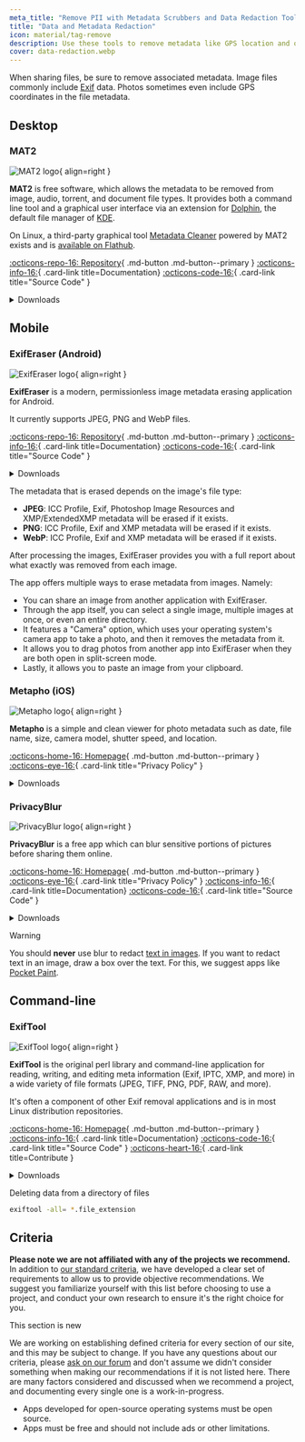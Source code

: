 ```yaml
---
meta_title: "Remove PII with Metadata Scrubbers and Data Redaction Tools - Privacy Guides"
title: "Data and Metadata Redaction"
icon: material/tag-remove
description: Use these tools to remove metadata like GPS location and other identifying information from photos and files you share.
cover: data-redaction.webp
---
```


When sharing files, be sure to remove associated metadata. Image files commonly include [Exif](https://en.wikipedia.org/wiki/Exif) data. Photos sometimes even include GPS coordinates in the file metadata.

## Desktop

### MAT2

<div class="admonition recommendation" markdown>

![MAT2 logo](assets/img/data-redaction/mat2.svg){ align=right }

**MAT2** is free software, which allows the metadata to be removed from image, audio, torrent, and document file types. It provides both a command line tool and a graphical user interface via an extension for [Dolphin](https://0xacab.org/jvoisin/mat2/-/tree/master/dolphin), the default file manager of [KDE](https://kde.org).

On Linux, a third-party graphical tool [Metadata Cleaner](https://gitlab.com/rmnvgr/metadata-cleaner) powered by MAT2 exists and is [available on Flathub](https://flathub.org/apps/details/fr.romainvigier.MetadataCleaner).

[:octicons-repo-16: Repository](https://0xacab.org/jvoisin/mat2){ .md-button .md-button--primary }
[:octicons-info-16:](https://0xacab.org/jvoisin/mat2/-/blob/master/README.md){ .card-link title=Documentation}
[:octicons-code-16:](https://0xacab.org/jvoisin/mat2){ .card-link title="Source Code" }

<details class="downloads" markdown>
<summary>Downloads</summary>

- [:simple-windows11: Windows](https://pypi.org/project/mat2)
- [:simple-apple: macOS](https://0xacab.org/jvoisin/mat2#requirements-setup-on-macos-os-x-using-homebrew)
- [:simple-linux: Linux](https://pypi.org/project/mat2)
- [:octicons-globe-16: Web](https://0xacab.org/jvoisin/mat2#web-interface)

</details>

</div>

## Mobile

### ExifEraser (Android)

<div class="admonition recommendation" markdown>

![ExifEraser logo](assets/img/data-redaction/exiferaser.svg){ align=right }

**ExifEraser** is a modern, permissionless image metadata erasing application for Android.

It currently supports JPEG, PNG and WebP files.

[:octicons-repo-16: Repository](https://github.com/Tommy-Geenexus/exif-eraser){ .md-button .md-button--primary }
[:octicons-info-16:](https://github.com/Tommy-Geenexus/exif-eraser#readme){ .card-link title=Documentation}
[:octicons-code-16:](https://github.com/Tommy-Geenexus/exif-eraser){ .card-link title="Source Code" }

<details class="downloads" markdown>
<summary>Downloads</summary>

- [:simple-googleplay: Google Play](https://play.google.com/store/apps/details?id=com.none.tom.exiferaser)
- [:octicons-moon-16: Accrescent](https://accrescent.app/app/com.none.tom.exiferaser)
- [:simple-github: GitHub](https://github.com/Tommy-Geenexus/exif-eraser/releases)

</details>

</div>

The metadata that is erased depends on the image's file type:

- **JPEG**: ICC Profile, Exif, Photoshop Image Resources and XMP/ExtendedXMP metadata will be erased if it exists.
- **PNG**: ICC Profile, Exif and XMP metadata will be erased if it exists.
- **WebP**: ICC Profile, Exif and XMP metadata will be erased if it exists.

After processing the images, ExifEraser provides you with a full report about what exactly was removed from each image.

The app offers multiple ways to erase metadata from images. Namely:

- You can share an image from another application with ExifEraser.
- Through the app itself, you can select a single image, multiple images at once, or even an entire directory.
- It features a "Camera" option, which uses your operating system's camera app to take a photo, and then it removes the metadata from it.
- It allows you to drag photos from another app into ExifEraser when they are both open in split-screen mode.
- Lastly, it allows you to paste an image from your clipboard.

### Metapho (iOS)

<div class="admonition recommendation" markdown>

![Metapho logo](assets/img/data-redaction/metapho.jpg){ align=right }

**Metapho** is a simple and clean viewer for photo metadata such as date, file name, size, camera model, shutter speed, and location.

[:octicons-home-16: Homepage](https://zininworks.com/metapho){ .md-button .md-button--primary }
[:octicons-eye-16:](https://zininworks.com/privacy){ .card-link title="Privacy Policy" }

<details class="downloads" markdown>
<summary>Downloads</summary>

- [:simple-appstore: App Store](https://apps.apple.com/app/id914457352)

</details>

</div>

### PrivacyBlur

<div class="admonition recommendation" markdown>

![PrivacyBlur logo](assets/img/data-redaction/privacyblur.svg){ align=right }

**PrivacyBlur** is a free app which can blur sensitive portions of pictures before sharing them online.

[:octicons-home-16: Homepage](https://privacyblur.app){ .md-button .md-button--primary }
[:octicons-eye-16:](https://privacyblur.app/privacy.html){ .card-link title="Privacy Policy" }
[:octicons-info-16:](https://github.com/MATHEMA-GmbH/privacyblur#readme){ .card-link title=Documentation}
[:octicons-code-16:](https://github.com/MATHEMA-GmbH/privacyblur){ .card-link title="Source Code" }

<details class="downloads" markdown>
<summary>Downloads</summary>

- [:simple-googleplay: Google Play](https://play.google.com/store/apps/details?id=de.mathema.privacyblur)
- [:simple-appstore: App Store](https://apps.apple.com/app/id1536274106)

</details>

</div>

<div class="admonition warning" markdown>
<p class="admonition-title">Warning</p>

You should **never** use blur to redact [text in images](https://bishopfox.com/blog/unredacter-tool-never-pixelation). If you want to redact text in an image, draw a box over the text. For this, we suggest apps like [Pocket Paint](https://github.com/Catrobat/Paintroid).

</div>

## Command-line

### ExifTool

<div class="admonition recommendation" markdown>

![ExifTool logo](assets/img/data-redaction/exiftool.png){ align=right }

**ExifTool** is the original perl library and command-line application for reading, writing, and editing meta information (Exif, IPTC, XMP, and more) in a wide variety of file formats (JPEG, TIFF, PNG, PDF, RAW, and more).

It's often a component of other Exif removal applications and is in most Linux distribution repositories.

[:octicons-home-16: Homepage](https://exiftool.org){ .md-button .md-button--primary }
[:octicons-info-16:](https://exiftool.org/faq.html){ .card-link title=Documentation}
[:octicons-code-16:](https://github.com/exiftool/exiftool){ .card-link title="Source Code" }
[:octicons-heart-16:](https://exiftool.org/#donate){ .card-link title=Contribute }

<details class="downloads" markdown>
<summary>Downloads</summary>

- [:simple-windows11: Windows](https://exiftool.org)
- [:simple-apple: macOS](https://exiftool.org)
- [:simple-linux: Linux](https://exiftool.org)

</details>

</div>

<div class="admonition example" markdown>
<p class="admonition-title">Deleting data from a directory of files</p>

```bash
exiftool -all= *.file_extension
```

</div>

## Criteria

**Please note we are not affiliated with any of the projects we recommend.** In addition to [our standard criteria](about/criteria.md), we have developed a clear set of requirements to allow us to provide objective recommendations. We suggest you familiarize yourself with this list before choosing to use a project, and conduct your own research to ensure it's the right choice for you.

<div class="admonition example" markdown>
<p class="admonition-title">This section is new</p>

We are working on establishing defined criteria for every section of our site, and this may be subject to change. If you have any questions about our criteria, please [ask on our forum](https://discuss.privacyguides.net/latest) and don't assume we didn't consider something when making our recommendations if it is not listed here. There are many factors considered and discussed when we recommend a project, and documenting every single one is a work-in-progress.

</div>

- Apps developed for open-source operating systems must be open source.
- Apps must be free and should not include ads or other limitations.
